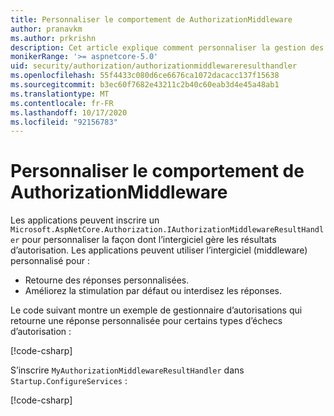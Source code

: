 ```yaml
---
title: Personnaliser le comportement de AuthorizationMiddleware
author: pranavkm
ms.author: prkrishn
description: Cet article explique comment personnaliser la gestion des résultats de AuthorizationMiddleware.
monikerRange: '>= aspnetcore-5.0'
uid: security/authorization/authorizationmiddlewareresulthandler
ms.openlocfilehash: 55f4433c080d6ce6676ca1072dacacc137f15638
ms.sourcegitcommit: b3ec60f7682e43211c2b40c60eab3d4e45a48ab1
ms.translationtype: MT
ms.contentlocale: fr-FR
ms.lasthandoff: 10/17/2020
ms.locfileid: "92156783"
---
```

# <a name="customize-the-behavior-of-authorizationmiddleware"></a>Personnaliser le comportement de AuthorizationMiddleware

Les applications peuvent inscrire un `Microsoft.AspNetCore.Authorization.IAuthorizationMiddlewareResultHandler` pour personnaliser la façon dont l’intergiciel gère les résultats d’autorisation. Les applications peuvent utiliser l’intergiciel (middleware) personnalisé pour :

* Retourne des réponses personnalisées.
* Améliorez la stimulation par défaut ou interdisez les réponses.

Le code suivant montre un exemple de gestionnaire d’autorisations qui retourne une réponse personnalisée pour certains types d’échecs d’autorisation :

[!code-csharp[](customizingauthorizationmiddlewareresponse/sample/AuthorizationMiddlewareResultHandlerSample/MyAuthorizationMiddlewareResultHandler.cs)]

S’inscrire `MyAuthorizationMiddlewareResultHandler` dans `Startup.ConfigureServices` :

[!code-csharp[](customizingauthorizationmiddlewareresponse/sample/AuthorizationMiddlewareResultHandlerSample/Startup.cs?name=snippet)]

<!-- <xref:Microsoft.AspNetCore.Authorization.IAuthorizationMiddlewareResultHandler /> -->